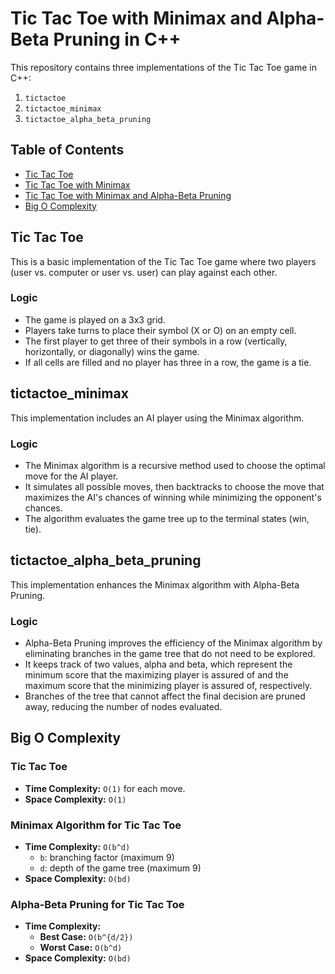# Tic Tac Toe with Minimax and Alpha-Beta Pruning in C++

This repository contains three implementations of the Tic Tac Toe game in C++:
1. `tictactoe`
2. `tictactoe_minimax`
3. `tictactoe_alpha_beta_pruning`

## Table of Contents
- [Tic Tac Toe](#tic-tac-toe)
- [Tic Tac Toe with Minimax](#tictactoe_minimax)
- [Tic Tac Toe with Minimax and Alpha-Beta Pruning](#tictactoe_alpha_beta_pruning)
- [Big O Complexity](#big-o-complexity)

## Tic Tac Toe
This is a basic implementation of the Tic Tac Toe game where two players (user vs. computer or user vs. user) can play against each other.

### Logic
- The game is played on a 3x3 grid.
- Players take turns to place their symbol (X or O) on an empty cell.
- The first player to get three of their symbols in a row (vertically, horizontally, or diagonally) wins the game.
- If all cells are filled and no player has three in a row, the game is a tie.

## tictactoe_minimax
This implementation includes an AI player using the Minimax algorithm.

### Logic
- The Minimax algorithm is a recursive method used to choose the optimal move for the AI player.
- It simulates all possible moves, then backtracks to choose the move that maximizes the AI's chances of winning while minimizing the opponent's chances.
- The algorithm evaluates the game tree up to the terminal states (win, tie).

## tictactoe_alpha_beta_pruning
This implementation enhances the Minimax algorithm with Alpha-Beta Pruning.

### Logic
- Alpha-Beta Pruning improves the efficiency of the Minimax algorithm by eliminating branches in the game tree that do not need to be explored.
- It keeps track of two values, alpha and beta, which represent the minimum score that the maximizing player is assured of and the maximum score that the minimizing player is assured of, respectively.
- Branches of the tree that cannot affect the final decision are pruned away, reducing the number of nodes evaluated.

## Big O Complexity

### Tic Tac Toe
- **Time Complexity:** `O(1)` for each move.
- **Space Complexity:** `O(1)`

### Minimax Algorithm for Tic Tac Toe
- **Time Complexity:** `O(b^d)`
  - `b`: branching factor (maximum 9)
  - `d`: depth of the game tree (maximum 9)
- **Space Complexity:** `O(bd)`

### Alpha-Beta Pruning for Tic Tac Toe
- **Time Complexity:**
  - **Best Case:** `O(b^{d/2})`
  - **Worst Case:** `O(b^d)`
- **Space Complexity:** `O(bd)`

